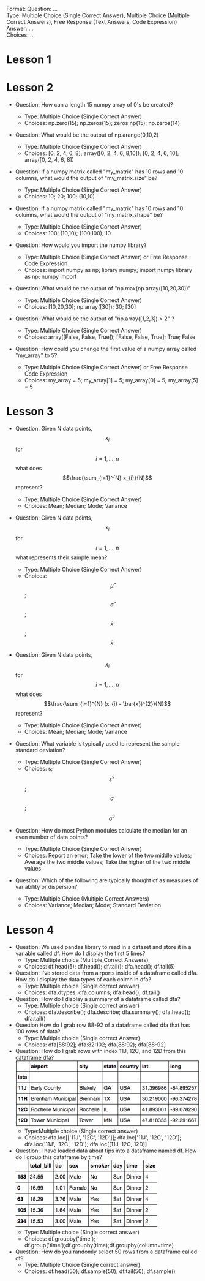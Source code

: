 Format:
Question: ...  
Type: Multiple Choice (Single Correct Answer),  Multiple Choice (Multiple Correct Answers), Free Response (Text Answers, Code Expression)
Answer: ...  
Choices: ...  

# Lesson 1

# Lesson 2

- Question: How can a length 15 numpy array of 0's be created?
    - Type: Multiple Choice (Single Correct Answer)
    - Choices: np.zero(15); np.zeros(15); zeros.np(15); np.zeros(14)

- Question: What would be the output of np.arange(0,10,2)
    - Type: Multiple Choice (Single Correct Answer)
    - Choices: [0, 2, 4, 6, 8]; array([0, 2, 4, 6, 8,10]); [0, 2, 4, 6, 10]; array([0, 2, 4, 6, 8])

- Question: If a numpy matrix called "my_matrix" has 10 rows and 10 columns, what would the output of "my_matrix.size" be?
    - Type: Multiple Choice (Single Correct Answer)
    - Choices: 10; 20; 100; (10,10)

- Question: If a numpy matrix called "my_matrix" has 10 rows and 10 columns, what would the output of "my_matrix.shape" be?
    - Type: Multiple Choice (Single Correct Answer)
    - Choices: 100; (10,10); (100,100); 10

- Question: How would you import the numpy library?
    - Type: Multiple Choice (Single Correct Answer) or Free Response Code Expression
    - Choices: import numpy as np; library numpy; import numpy library as np; numpy import

- Question: What would be the output of "np.max(np.array([10,20,30])"
    - Type: Multiple Choice (Single Correct Answer)
    - Choices: [10,20,30]; np.array([30]); 30; [30]

- Question: What would be the output of "np.array([1,2,3]) > 2" ?
    - Type: Multiple Choice (Single Correct Answer)
    - Choices: array([False, False, True]); [False, False, True]; True; False

- Question: How could you change the first value of a numpy array called "my_array" to 5?
    - Type: Multiple Choice (Single Correct Answer)  or Free Response Code Expression
    - Choices: my_array = 5; my_array[1] = 5; my_array[0] = 5; my_array[5] = 5


# Lesson 3

- Question: Given N data points, $$x_{i}$$ for $$i = 1,...,n$$ what does $$\frac{\sum_{i=1}^{N} x_{i}}{N}$$ represent?
    - Type: Multiple Choice (Single Correct Answer)  
    - Choices: Mean; Median; Mode; Variance

- Question: Given N data points, $$x_{i}$$ for $$i = 1,...,n$$ what represents their sample mean?
    - Type: Multiple Choice (Single Correct Answer)  
    - Choices: $$\bar{\mu}$$; $$\bar{\sigma}$$; $$\hat{x}$$; $$\bar{x}$$

- Question: Given N data points, $$x_{i}$$ for $$i = 1,...,n$$ what does $$\frac{\sum_{i=1}^{N} (x_{i} - \bar{x})^{2}}{N}$$ represent?
    - Type: Multiple Choice (Single Correct Answer)  
    - Choices: Mean; Median; Mode; Variance

- Question: What variable is typically used to represent the sample standard deviation?
    - Type: Multiple Choice (Single Correct Answer)  
    - Choices: s; $$s^{2}$$; $$\sigma$$; $$\sigma^{2}$$

- Question: How do most Python modules calculate the median for an even number of data points?
    - Type: Multiple Choice (Single Correct Answer)  
    - Choices: Report an error; Take the lower of the two middle values; Average the two middle values; Take the higher of the two middle values

- Question: Which of the following are typically thought of as measures of variability or dispersion?
    - Type: Multiple Choice (Multiple Correct Answers)  
    - Choices: Variance; Median; Mode; Standard Deviation


# Lesson 4

- Question: We used pandas library to read in a dataset and store it in a variable called df. How do I display the first 5 lines?
  - Type: Multiple choice (Multiple Correct Answers)
  - Choices: df.head(5); df.head(); df.tail(); dfa.head(); df.tail(5)
- Question: I've stored data from airports inside of a dataframe called dfa. How do I display the data types of each colmn in dfa?
  - Type: Multiple choice (Single correct answer)
  - Choices:  dfa.dtypes; dfa.columns; dfa.head(); df.tail()
- Question: How do I display a summary of a dataframe called dfa?
  - Type: Multiple choice (Single correct answer)
  - Choices:  dfa.describe(); dfa.describe; dfa.summary(); dfa.head(); dfa.tail()
- Question:How do I grab row 88-92 of a dataframe called dfa that has 100 rows of data?
  - Type: Multiple choice (Single correct Answer)
  - Choices: dfa[88:92]; dfa:82:102; dfa(88:92); dfa[88-92]
- Question: How do I grab rows with index 11J, 12C, and 12D from this dataframe dfa? ![airport dataframe](./images/m4-df-airport.png)
  - Type:Multiple choice (Single correct answer)
  - Choices: dfa.loc[['11J', '12C', '12D']]; dfa.loc['11J', '12C', '12D']; dfa.loc('11J', '12C', '12D'); dfa.loc[[11J, 12C, 12D]]
- Question: I have loaded data about tips into a dataframe named df. How do I group this dataframe by time? ![tip dataset](./images/m4-df-tips.png)
  - Type: Multiple choice (Single correct answer)
  - Choices: df.groupby('time'); df.group('time');df.groupby(time);df.groupby(column=time)
- Question: How do you randomly select 50 rows from a dataframe called df?
  - Type: Multiple Choice (Single correct answer)
  - Choices: df.head(50); df.sample(50); df.tail(50); df.sample()
